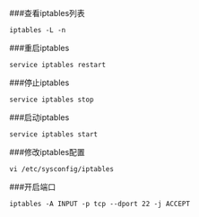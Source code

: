 ###查看iptables列表

    iptables -L -n
    
###重启iptables

    service iptables restart
    
###停止iptables

    service iptables stop
    
###启动iptables

    service iptables start
    
###修改iptables配置

    vi /etc/sysconfig/iptables
    
###开启端口

    iptables -A INPUT -p tcp --dport 22 -j ACCEPT